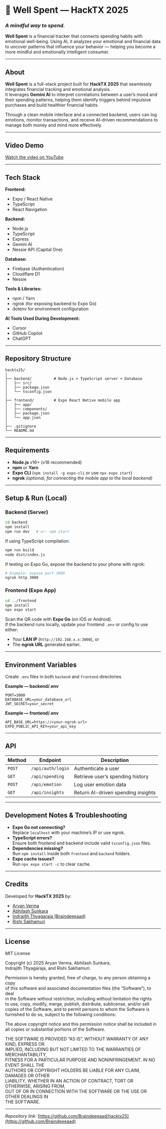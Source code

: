 # 💸 Well Spent — HackTX 2025

### *A mindful way to spend.*  
**Well Spent** is a financial tracker that connects spending habits with emotional well-being. Using AI, it analyzes your emotional and financial data to uncover patterns that influence your behavior — helping you become a more mindful and emotionally intelligent consumer.

---

## About

**Well Spent** is a full-stack project built for **HackTX 2025** that seamlessly integrates financial tracking and emotional analysis.  
It leverages **Gemini AI** to interpret correlations between a user’s mood and their spending patterns, helping them identify triggers behind impulsive purchases and build healthier financial habits.

Through a clean mobile interface and a connected backend, users can log emotions, monitor transactions, and receive AI-driven recommendations to manage both money and mind more effectively.

---

## Video Demo

[Watch the video on YouTube](https://m.youtube.com/shorts/NfY41eh2oR8)

---

## Tech Stack

**Frontend:**  
- Expo / React Native  
- TypeScript  
- React Navigation  

**Backend:**  
- Node.js  
- TypeScript  
- Express  
- Gemini AI  
- Nessie API (Capital One)

**Database:**  
- Firebase (Authentication)  
- Cloudflare D1  
- Nessie  

**Tools & Libraries:**  
- npm / Yarn  
- ngrok (for exposing backend to Expo Go)  
- dotenv for environment configuration  

**AI Tools Used During Development:**  
- Cursor  
- GitHub Copilot  
- ChatGPT

---

## Repository Structure

```
hacktx25/
│
├── backend/          # Node.js + TypeScript server + Database
│   ├── src/
│   ├── package.json
│   └── tsconfig.json
│
├── frontend/         # Expo React Native mobile app
│   ├── app/
│   ├── components/
│   ├── package.json
│   └── app.json
│
├── .gitignore
└── README.md
```

---

## Requirements

- **Node.js** v16+ (v18 recommended)  
- **npm** or **Yarn**  
- **Expo CLI** (`npm install -g expo-cli` or use `npx expo start`)  
- **ngrok** *(optional, for connecting the mobile app to the local backend)*

---

## Setup & Run (Local)

### Backend (Server)

```bash
cd backend
npm install
npm run dev   # or: npm start
```

If using TypeScript compilation:

```bash
npm run build
node dist/index.js
```

If testing on Expo Go, expose the backend to your phone with ngrok:

```bash
# Example: expose port 3000
ngrok http 3000
```

### Frontend (Expo App)

```bash
cd ../frontend
npm install
npx expo start
```

Scan the QR code with **Expo Go** (on iOS or Android).  
If the backend runs locally, update your frontend `.env` or config to use either:
- Your **LAN IP** (`http://192.168.x.x:3000`), or  
- The **ngrok URL** generated earlier.

---

## Environment Variables

Create `.env` files in both `backend` and `frontend` directories.

**Example — backend/.env**
```
PORT=3000
DATABASE_URL=your_database_url
JWT_SECRET=your_secret
```

**Example — frontend/.env**
```
API_BASE_URL=https://<your-ngrok-url>
EXPO_PUBLIC_API_KEY=your_api_key
```

---

## API

| Method | Endpoint | Description |
|--------|-----------|-------------|
| `POST` | `/api/auth/login` | Authenticate a user |
| `GET`  | `/api/spending`  | Retrieve user’s spending history |
| `POST` | `/api/emotion`  | Log user emotion data |
| `GET`  | `/api/insights` | Return AI-driven spending insights |

---

## Development Notes & Troubleshooting

- **Expo Go not connecting?**  
  Replace `localhost` with your machine’s IP or use ngrok.
- **TypeScript errors?**  
  Ensure both frontend and backend include valid `tsconfig.json` files.
- **Dependencies missing?**  
  Run `npm install` inside both `frontend` and `backend` folders.
- **Expo cache issues?**  
  Run `npx expo start -c` to clear cache.

---

## Credits

Developed for **HackTX 2025** by:  
- [Aryan Verma](https://github.com/aryanjverma)  
- [Abhilash Sunkara](https://github.com/abhilash-sunkara)  
- [Indrajith Thyagaraja (Braindeeeaad)](https://github.com/Braindeeeaad)  
- [Rishi Sakhamuri](https://github.com/RishiSakhamuri)

---

## License

MIT License  

Copyright (c) 2025 Aryan Verma, Abhilash Sunkara,  
Indrajith Thyagaraja, and Rishi Sakhamuri.

Permission is hereby granted, free of charge, to any person obtaining a copy  
of this software and associated documentation files (the “Software”), to deal  
in the Software without restriction, including without limitation the rights  
to use, copy, modify, merge, publish, distribute, sublicense, and/or sell  
copies of the Software, and to permit persons to whom the Software is  
furnished to do so, subject to the following conditions:

The above copyright notice and this permission notice shall be included in  
all copies or substantial portions of the Software.

THE SOFTWARE IS PROVIDED “AS IS”, WITHOUT WARRANTY OF ANY KIND, EXPRESS OR  
IMPLIED, INCLUDING BUT NOT LIMITED TO THE WARRANTIES OF MERCHANTABILITY,  
FITNESS FOR A PARTICULAR PURPOSE AND NONINFRINGEMENT. IN NO EVENT SHALL THE  
AUTHORS OR COPYRIGHT HOLDERS BE LIABLE FOR ANY CLAIM, DAMAGES OR OTHER  
LIABILITY, WHETHER IN AN ACTION OF CONTRACT, TORT OR OTHERWISE, ARISING FROM,  
OUT OF OR IN CONNECTION WITH THE SOFTWARE OR THE USE OR OTHER DEALINGS IN  
THE SOFTWARE.

---

_Repository link:_ [https://github.com/Braindeeeaad/hacktx25](https://github.com/Braindeeeaad)
